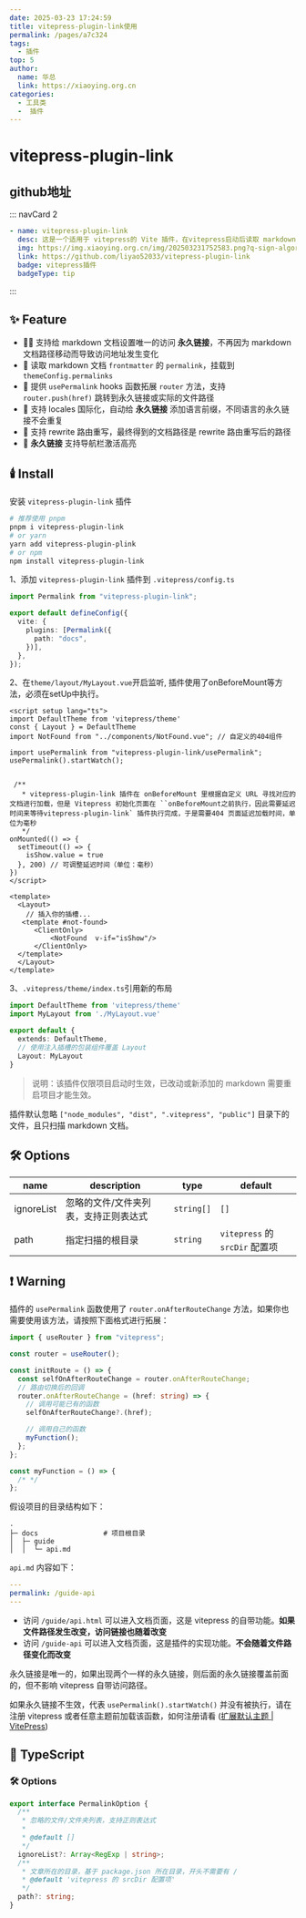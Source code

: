 ```yaml
---
date: 2025-03-23 17:24:59
title: vitepress-plugin-link使用
permalink: /pages/a7c324
tags:
  - 插件
top: 5
author:
  name: 华总
  link: https://xiaoying.org.cn
categories:
  - 工具类
  -  插件
---
```


# vitepress-plugin-link

## github地址

::: navCard  2
```yaml
- name: vitepress-plugin-link
  desc: 这是一个适用于 vitepress的 Vite 插件，在vitepress启动后读取 markdown 文档 frontmatter的 permalink。
  img: https://img.xiaoying.org.cn/img/202503231752583.png?q-sign-algorithm=sha1&q-ak=AKIDlOsIWjolbMzQrQyRwNfoovASl088zhGh&q-sign-time=1742723529;9000000000&q-key-time=1742723529;9000000000&q-header-list=&q-url-param-list=&q-signature=9555dc800cedad861783cbf401fb9e759cad60ab
  link: https://github.com/liyao52033/vitepress-plugin-link
  badge: vitepress插件
  badgeType: tip
```
:::




## ✨ Feature

- 🚀🚀 支持给 markdown 文档设置唯一的访问 **永久链接**，不再因为 markdown 文档路径移动而导致访问地址发生变化
- 🚀 读取 markdown 文档 `frontmatter` 的 `permalink`，挂载到 `themeConfig.permalinks`
- 🚀 提供 `usePermalink` hooks 函数拓展 `router` 方法，支持 `router.push(href)` 跳转到永久链接或实际的文件路径
- 🚀 支持 locales 国际化，自动给 **永久链接** 添加语言前缀，不同语言的永久链接不会重复
- 🚀 支持 rewrite 路由重写，最终得到的文档路径是 rewrite 路由重写后的路径
- 🚀 **永久链接** 支持导航栏激活高亮

## 🕯️ Install

安装 `vitepress-plugin-link` 插件

```bash
# 推荐使用 pnpm
pnpm i vitepress-plugin-link
# or yarn
yarn add vitepress-plugin-plink
# or npm
npm install vitepress-plugin-link
```

1、添加 `vitepress-plugin-link` 插件到 `.vitepress/config.ts`

```typescript
import Permalink from "vitepress-plugin-link";

export default defineConfig({
  vite: {
    plugins: [Permalink({
      path: "docs",
    })],
  },
});
```

2、在`theme/layout/MyLayout.vue`开启监听, 插件使用了onBeforeMount等方法，必须在setUp中执行。
```vue 
<script setup lang="ts">
import DefaultTheme from 'vitepress/theme'
const { Layout } = DefaultTheme
import NotFound from "../components/NotFound.vue"; // 自定义的404组件

import usePermalink from "vitepress-plugin-link/usePermalink";
usePermalink().startWatch();


 /**
   * vitepress-plugin-link 插件在 onBeforeMount 里根据自定义 URL 寻找对应的文档进行加载，但是 Vitepress 初始化页面在 ``onBeforeMount之前执行，因此需要延迟时间来等待vitepress-plugin-link` 插件执行完成，于是需要404 页面延迟加载时间，单位为毫秒
   */
onMounted(() => {
  setTimeout(() => {
    isShow.value = true
  }, 200) // 可调整延迟时间（单位：毫秒）
})
</script>

<template>
  <Layout>
    // 插入你的插槽...
   <template #not-found>
      <ClientOnly>
          <NotFound  v-if="isShow"/>
      </ClientOnly>
  </template>
  </Layout>
</template>
```

3、`.vitepress/theme/index.ts`引用新的布局

```typescript
import DefaultTheme from 'vitepress/theme'
import MyLayout from './MyLayout.vue'

export default {
  extends: DefaultTheme,
  // 使用注入插槽的包装组件覆盖 Layout
  Layout: MyLayout
}

```

> 说明：该插件仅限项目启动时生效，已改动或新添加的 markdown 需要重启项目才能生效。

插件默认忽略 `["node_modules", "dist", ".vitepress", "public"]` 目录下的文件，且只扫描 markdown 文档。

## 🛠️ Options

| name       | description                           | type       | default                        |
| ---------- | ------------------------------------- | ---------- | ------------------------------ |
| ignoreList | 忽略的文件/文件夹列表，支持正则表达式 | `string[]` | `[]`                           |
| path       | 指定扫描的根目录                      | `string`   | `vitepress` 的 `srcDir` 配置项 |

## ❗ Warning

插件的 `usePermalink` 函数使用了 `router.onAfterRouteChange` 方法，如果你也需要使用该方法，请按照下面格式进行拓展：

```typescript
import { useRouter } from "vitepress";

const router = useRouter();

const initRoute = () => {
  const selfOnAfterRouteChange = router.onAfterRouteChange;
  // 路由切换后的回调
  router.onAfterRouteChange = (href: string) => {
    // 调用可能已有的函数
    selfOnAfterRouteChange?.(href);

    // 调用自己的函数
    myFunction();
  };
};

const myFunction = () => {
  /* */
};
```

假设项目的目录结构如下：

```text
.
├─ docs                # 项目根目录
│  ├─ guide
│  │  └─ api.md
```

`api.md` 内容如下：

```yaml
---
permalink: /guide-api
---
```

- 访问 `/guide/api.html` 可以进入文档页面，这是 vitepress 的自带功能。**如果文件路径发生改变，访问链接也随着改变**
- 访问 `/guide-api` 可以进入文档页面，这是插件的实现功能。**不会随着文件路径变化而改变**

永久链接是唯一的，如果出现两个一样的永久链接，则后面的永久链接覆盖前面的，但不影响 vitepress 自带访问路径。

如果永久链接不生效，代表 `usePermalink().startWatch()` 并没有被执行，请在注册 vitepress 或者任意主题前加载该函数，如何注册请看 ([扩展默认主题 | VitePress](https://vitepress.dev/zh/guide/extending-default-theme#layout-slots))

## 📘 TypeScript

### 🛠️ Options

```typescript
export interface PermalinkOption {
  /**
   * 忽略的文件/文件夹列表，支持正则表达式
   *
   * @default []
   */
  ignoreList?: Array<RegExp | string>;
  /**
   * 文章所在的目录，基于 package.json 所在目录，开头不需要有 /
   * @default 'vitepress 的 srcDir 配置项'
   */
  path?: string;
}
```

